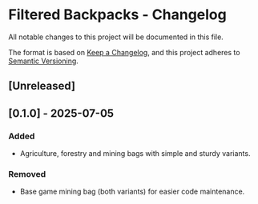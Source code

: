 # Filtered Backpacks - Changelog
All notable changes to this project will be documented in this file.

The format is based on [Keep a Changelog](https://keepachangelog.com/en/1.0.0/), and this project adheres to [Semantic Versioning](https://semver.org/spec/v2.0.0.html).

## [Unreleased]

## [0.1.0] - 2025-07-05
### Added
- Agriculture, forestry and mining bags with simple and sturdy variants.
### Removed
- Base game mining bag (both variants) for easier code maintenance.
